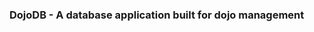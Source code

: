 <html>
  <body>
    <h3>DojoDB - A database application built for dojo management</h3>
    <p></p>
  </body>
</html>
